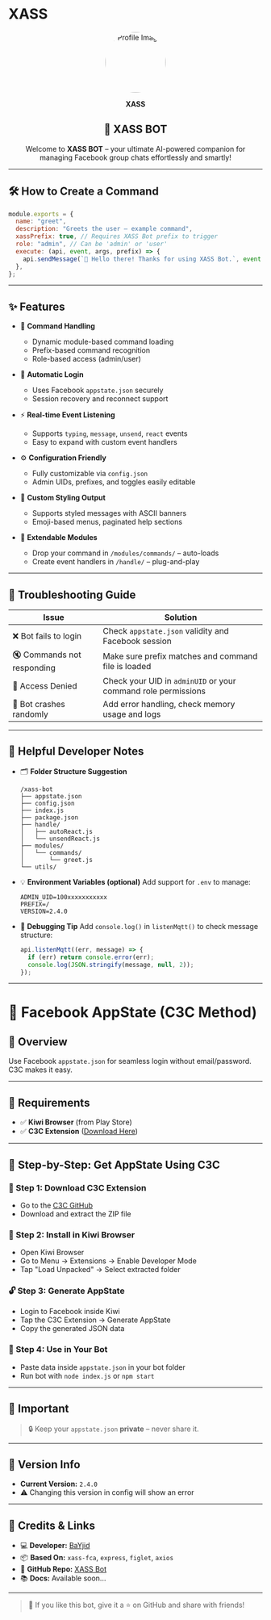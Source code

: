 # XASS

<div align="center">
  <img src="https://i.imgur.com/4PgWWhj.jpeg" alt="Profile Image" width="120" height="120" style="border-radius: 50%;">
  <p><strong>XASS</strong></p>
  <h2><strong>🤖 XASS BOT</strong></h2>
  <p>Welcome to <strong>XASS BOT</strong> – your ultimate AI-powered companion for managing Facebook group chats effortlessly and smartly!</p>
</div>

---

## 🛠️ How to Create a Command

```javascript
module.exports = {
  name: "greet",
  description: "Greets the user – example command",
  xassPrefix: true, // Requires XASS Bot prefix to trigger
  role: "admin", // Can be 'admin' or 'user'
  execute: (api, event, args, prefix) => {
    api.sendMessage(`👋 Hello there! Thanks for using XASS Bot.`, event.threadID);
  },
};
```

---

## ✨ Features

- 🎯 **Command Handling**
  - Dynamic module-based command loading
  - Prefix-based command recognition
  - Role-based access (admin/user)

- 🔐 **Automatic Login**
  - Uses Facebook `appstate.json` securely
  - Session recovery and reconnect support

- ⚡ **Real-time Event Listening**
  - Supports `typing`, `message`, `unsend`, `react` events
  - Easy to expand with custom event handlers

- ⚙️ **Configuration Friendly**
  - Fully customizable via `config.json`
  - Admin UIDs, prefixes, and toggles easily editable

- 🎨 **Custom Styling Output**
  - Supports styled messages with ASCII banners
  - Emoji-based menus, paginated help sections

- 🧩 **Extendable Modules**
  - Drop your command in `/modules/commands/` – auto-loads
  - Create event handlers in `/handle/` – plug-and-play

---

## 🧩 Troubleshooting Guide

| Issue                      | Solution                                                                 |
|---------------------------|--------------------------------------------------------------------------|
| ❌ Bot fails to login      | Check `appstate.json` validity and Facebook session                      |
| 🔇 Commands not responding | Make sure prefix matches and command file is loaded                      |
| 🚫 Access Denied           | Check your UID in `adminUID` or your command role permissions            |
| 🛑 Bot crashes randomly    | Add error handling, check memory usage and logs                          |

---

## 🧠 Helpful Developer Notes

- 🗂️ **Folder Structure Suggestion**
  ```
  /xass-bot
  ├── appstate.json
  ├── config.json
  ├── index.js
  ├── package.json
  ├── handle/
  │   ├── autoReact.js
  │   └── unsendReact.js
  ├── modules/
  │   └── commands/
  │       └── greet.js
  └── utils/
  ```

- 💡 **Environment Variables (optional)**
  Add support for `.env` to manage:
  ```env
  ADMIN_UID=100xxxxxxxxxxx
  PREFIX=/
  VERSION=2.4.0
  ```

- 🧪 **Debugging Tip**
  Add `console.log()` in `listenMqtt()` to check message structure:
  ```js
  api.listenMqtt((err, message) => {
    if (err) return console.error(err);
    console.log(JSON.stringify(message, null, 2));
  });
  ```

---

# 📘 Facebook AppState (C3C Method)

## 📖 Overview
Use Facebook `appstate.json` for seamless login without email/password. C3C makes it easy.

---

## 📱 Requirements

- ✅ **Kiwi Browser** (from Play Store)
- ✅ **C3C Extension** ([Download Here](https://github.com/c3cbot/c3c-ufc-utility/releases/tag/2.0.1))

---

## 🧪 Step-by-Step: Get AppState Using C3C

### 🔽 Step 1: Download C3C Extension
- Go to the [C3C GitHub](https://github.com/c3cbot/c3c-ufc-utility/releases/tag/2.0.1)
- Download and extract the ZIP file

### 🧠 Step 2: Install in Kiwi Browser
- Open Kiwi Browser
- Go to Menu → Extensions → Enable Developer Mode
- Tap "Load Unpacked" → Select extracted folder

### 🔓 Step 3: Generate AppState
- Login to Facebook inside Kiwi
- Tap the C3C Extension → Generate AppState
- Copy the generated JSON data

### 💾 Step 4: Use in Your Bot
- Paste data inside `appstate.json` in your bot folder
- Run bot with `node index.js` or `npm start`

---

## 🚨 Important
> 🔒 Keep your `appstate.json` **private** – never share it.

---

## 📌 Version Info
- **Current Version:** `2.4.0`
- ⚠️ Changing this version in config will show an error

---

## 🤝 Credits & Links

- 💻 **Developer:** [BaYjid](https://github.com/BAYJID-00)
- 📦 **Based On:** `xass-fca`, `express`, `figlet`, `axios`
- 📎 **GitHub Repo:** [XASS Bot](https://github.com/XASS-BOT/XASS-FB-BOT)
- 📚 **Docs:** Available soon...

---

> 🙏 If you like this bot, give it a ⭐ on GitHub and share with friends!